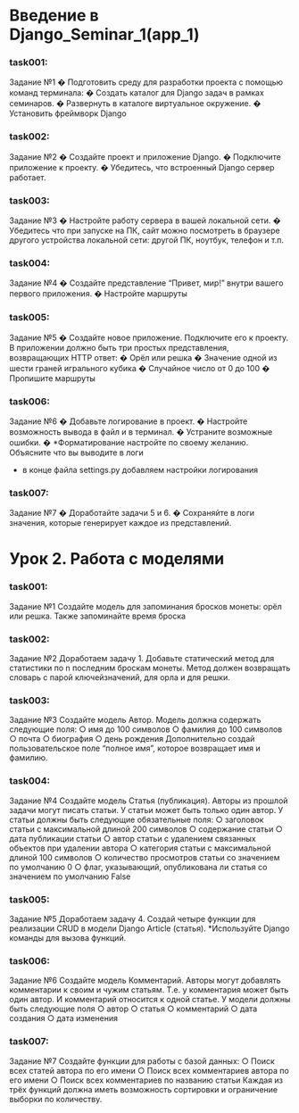 # Введение в Django_Seminar_1(app_1)

### task001:

Задание №1
� Подготовить среду для разработки проекта с помощью команд
терминала:
� Создать каталог для Django задач в рамках семинаров.
� Развернуть в каталоге виртуальное окружение.
� Установить фреймворк Django

### task002:

Задание №2
� Создайте проект и приложение Django.
� Подключите приложение к проекту.
� Убедитесь, что встроенный Django сервер работает.

### task003:

Задание №3
� Настройте работу сервера в вашей локальной сети.
� Убедитесь что при запуске на ПК, сайт можно посмотреть в
браузере другого устройства локальной сети: другой ПК,
ноутбук, телефон и т.п.

### task004:

Задание №4
� Создайте представление “Привет, мир!” внутри вашего
первого приложения.
� Настройте маршруты

### task005:

Задание №5
� Создайте новое приложение. Подключите его к проекту. В
приложении должно быть три простых представления,
возвращающих HTTP ответ:
� Орёл или решка
� Значение одной из шести граней игрального кубика
� Случайное число от 0 до 100
� Пропишите маршруты

### task006:

Задание №6
� Добавьте логирование в проект.
� Настройте возможность вывода в файл и в терминал.
� Устраните возможные ошибки.
� *Форматирование настройте по своему желанию.
Объясните что вы выводите в логи

+ в конце файла settings.py добавляем настройки логирования

### task007:

Задание №7
� Доработайте задачи 5 и 6.
� Сохраняйте в логи значения, которые генерирует каждое из
представлений.

# Урок 2. Работа с моделями

### task001:

Задание №1
Создайте модель для запоминания бросков монеты: орёл или
решка.
Также запоминайте время броска

### task002:

Задание №2
Доработаем задачу 1.
Добавьте статический метод для статистики по n последним
броскам монеты.
Метод должен возвращать словарь с парой ключейзначений, для орла и для решки.

### task003:

Задание №3
Создайте модель Автор. Модель должна содержать
следующие поля:
○ имя до 100 символов
○ фамилия до 100 символов
○ почта
○ биография
○ день рождения
Дополнительно создай пользовательское поле “полное
имя”, которое возвращает имя и фамилию.

### task004:

Задание №4
Создайте модель Статья (публикация). Авторы из прошлой задачи могут
писать статьи. У статьи может быть только один автор. У статьи должны быть
следующие обязательные поля:
○ заголовок статьи с максимальной длиной 200 символов
○ содержание статьи
○ дата публикации статьи
○ автор статьи с удалением связанных объектов при удалении автора
○ категория статьи с максимальной длиной 100 символов
○ количество просмотров статьи со значением по умолчанию 0
○ флаг, указывающий, опубликована ли статья со значением по умолчанию
False

### task005:

Задание №5
Доработаем задачу 4.
Создай четыре функции для реализации CRUD в модели
Django Article (статья).
*Используйте Django команды для вызова функций.

### task006:

Задание №6
Создайте модель Комментарий.
Авторы могут добавлять комментарии к своим и чужим
статьям. Т.е. у комментария может быть один автор.
И комментарий относится к одной статье. У модели должны
быть следующие поля
○ автор
○ статья
○ комментарий
○ дата создания
○ дата изменения

### task007:

Задание №7
Создайте функции для работы с базой данных:
○ Поиск всех статей автора по его имени
○ Поиск всех комментариев автора по его имени
○ Поиск всех комментариев по названию статьи
Каждая из трёх функций должна иметь возможность
сортировки и ограничение выборки по количеству.